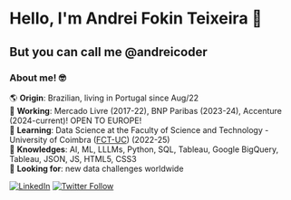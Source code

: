 # Hello, I'm Andrei Fokin Teixeira 👋

## But you can call me @andreicoder

### About me! 🤓

🌎 **Origin**: Brazilian, living in Portugal since Aug/22<br />
💼 **Working**: Mercado Livre (2017-22), BNP Paribas (2023-24), Accenture (2024-current)! OPEN TO EUROPE! <br />
🧩 **Learning**: Data Science at the Faculty of Science and Technology - University of Coimbra ([FCT-UC](https://github.com/topics/fctuc)) (2022-25)<br />
🧠 **Knowledges**: AI, ML, LLLMs, Python, SQL, Tableau, Google BigQuery, Tableau, JSON, JS, HTML5, CSS3<br />
🔎 **Looking for**: new data challenges worldwide<br />

[![LinkedIn](https://img.shields.io/badge/-Andrei_Fokin_Teixeira-blue?style=flat&logo=linkedin&labelColor=blue)](https://www.linkedin.com/in/andrei-fokin-teixeira-9a0360a1/)
[![Twitter Follow](https://img.shields.io/twitter/follow/AFTDEI?style=social)](https://twitter.com/AFTDEI)
